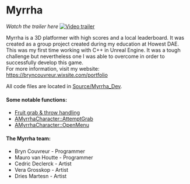 # Myrrha
*Watch the trailer here*
[![Video trailer](https://img.youtube.com/vi/Qo_XNrQLUHA/maxresdefault.jpg)](https://www.youtube.com/watch?v=Qo_XNrQLUHA)

Myrrha is a 3D platformer with high scores and a local leaderboard. It was created as a group project created during my education at Howest DAE.\
This was my first time working with C++ in Unreal Engine. It was a tough challenge but nevertheless one I was able to overcome in order to successfully develop this game.\
For more information, visit my website: https://bryncouvreur.wixsite.com/portfolio

All code files are located in [Source/Myrrha_Dev](Source/Myrrha_Dev).

#### Some notable functions:
- [Fruit grab & throw handling](Source/Myrrha_Dev/Fruit/Fruit.cpp#L191-L208)
- [AMyrrhaCharacter::AttemptGrab](Source/Myrrha_Dev/PlayerCharacter/MyrrhaCharacter.cpp#L297-L338)
- [AMyrrhaCharacter::OpenMenu](Source/Myrrha_Dev/PlayerCharacter/MyrrhaCharacter.cpp#L399-L410)

#### The Myrrha team:
- Bryn Couvreur - Programmer
- Mauro van Houtte - Programmer
- Cedric Declerck - Artist
- Vera Grosskop - Artist
- Dries Martesn - Artist
